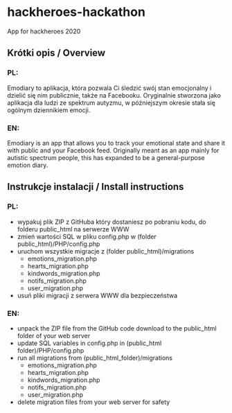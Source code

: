 # hackheroes-hackathon
App for hackheroes 2020

## Krótki opis / Overview
### PL:
Emodiary to aplikacja, która pozwala Ci śledzić swój stan emocjonalny i dzielić się nim publicznie, także na Facebooku.
Oryginalnie stworzona jako aplikacja dla ludzi ze spektrum autyzmu, w późniejszym okresie stała się ogólnym dziennikiem emocji.
### EN:
Emodiary is an app that allows you to track your emotional state and share it with public and your Facebook feed.
Originally meant as an app mainly for autistic spectrum people, this has expanded to be a general-purpose emotion diary.

## Instrukcje instalacji / Install instructions
### PL:
- wypakuj plik ZIP z GitHuba który dostaniesz po pobraniu kodu, do folderu public_html na serwerze WWW
- zmień wartości SQL w pliku config.php w (folder public_html)/PHP/config.php
- uruchom wszystkie migracje z (folder public_html)/migrations
  - emotions_migration.php
  - hearts_migration.php
  - kindwords_migration.php
  - notifs_migration.php
  - user_migration.php
- usuń pliki migracji z serwera WWW dla bezpieczeństwa
### EN:
- unpack the ZIP file from the GitHub code download to the public_html folder of your web server
- update SQL variables in config.php in (public_html folder)/PHP/config.php
- run all migrations from (public_html_folder)/migrations
  - emotions_migration.php
  - hearts_migration.php
  - kindwords_migration.php
  - notifs_migration.php
  - user_migration.php
- delete migration files from your web server for safety
